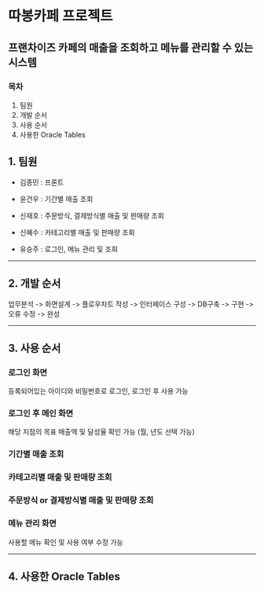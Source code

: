 # 따봉카페 프로젝트

## 프랜차이즈 카페의 매출을 조회하고 메뉴를 관리할 수 있는 시스템

### 목차
1. 팀원
2. 개발 순서
3. 사용 순서
4. 사용한 Oracle Tables

## 1. 팀원
- 김종민 : 프론트

- 윤건우 : 기간별 매출 조회

- 신재호 : 주문방식, 결제방식별 매출 및 판매량 조회

- 신혜수 : 카테고리별 매출 및 판매량 조회

- 유승주 : 로그인, 메뉴 관리 및 조회

***

## 2. 개발 순서
업무분석 -> 화면설계 -> 플로우차트 작성 -> 인터페이스 구성 -> DB구축 -> 구현 -> 오류 수정 -> 완성

***

## 3. 사용 순서
### 로그인 화면

등록되어있는 아이디와 비밀번호로 로그인, 로그인 후 사용 가능

### 로그인 후 메인 화면

해당 지점의 목표 매출액 및 달성율 확인 가능 (월, 년도 선택 가능)

### 기간별 매출 조회



### 카테고리별 매출 및 판매량 조회



### 주문방식 or 결제방식별 매출 및 판매량 조회



### 메뉴 관리 화면

사용할 메뉴 확인 및 사용 여부 수정 가능

***

## 4. 사용한 Oracle Tables

